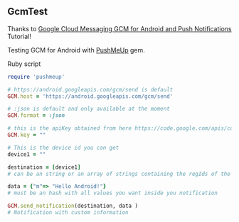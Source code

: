 GcmTest
-------

Thanks to [Google Cloud Messaging GCM for Android and Push Notifications](http://javapapers.com/android/google-cloud-messaging-gcm-for-android-and-push-notifications/) Tutorial!

Testing GCM for Android with [PushMeUp](https://github.com/NicosKaralis/pushmeup) gem.

Ruby script
```ruby
require 'pushmeup'

# https://android.googleapis.com/gcm/send is default
GCM.host = 'https://android.googleapis.com/gcm/send'

# :json is default and only available at the moment
GCM.format = :json

# this is the apiKey obtained from here https://code.google.com/apis/console/
GCM.key = ""

# This is the device id you can get
device1 = ""

destination = [device1]
# can be an string or an array of strings containing the regIds of the devices you want to send

data = {"m"=> "Hello Android!"}
# must be an hash with all values you want inside you notification

GCM.send_notification(destination, data )
# Notification with custom information
```

